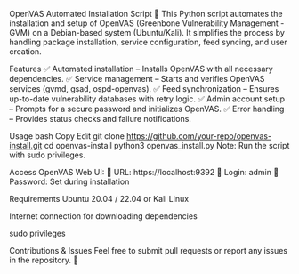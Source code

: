 OpenVAS Automated Installation Script 🚀
This Python script automates the installation and setup of OpenVAS (Greenbone Vulnerability Management - GVM) on a Debian-based system (Ubuntu/Kali). It simplifies the process by handling package installation, service configuration, feed syncing, and user creation.

Features
✅ Automated installation – Installs OpenVAS with all necessary dependencies.
✅ Service management – Starts and verifies OpenVAS services (gvmd, gsad, ospd-openvas).
✅ Feed synchronization – Ensures up-to-date vulnerability databases with retry logic.
✅ Admin account setup – Prompts for a secure password and initializes OpenVAS.
✅ Error handling – Provides status checks and failure notifications.

Usage
bash
Copy
Edit
git clone https://github.com/your-repo/openvas-install.git
cd openvas-install
python3 openvas_install.py
Note: Run the script with sudo privileges.

Access OpenVAS Web UI:
🔗 URL: https://localhost:9392
👤 Login: admin
🔑 Password: Set during installation

Requirements
Ubuntu 20.04 / 22.04 or Kali Linux

Internet connection for downloading dependencies

sudo privileges

Contributions & Issues
Feel free to submit pull requests or report any issues in the repository. 🚀
